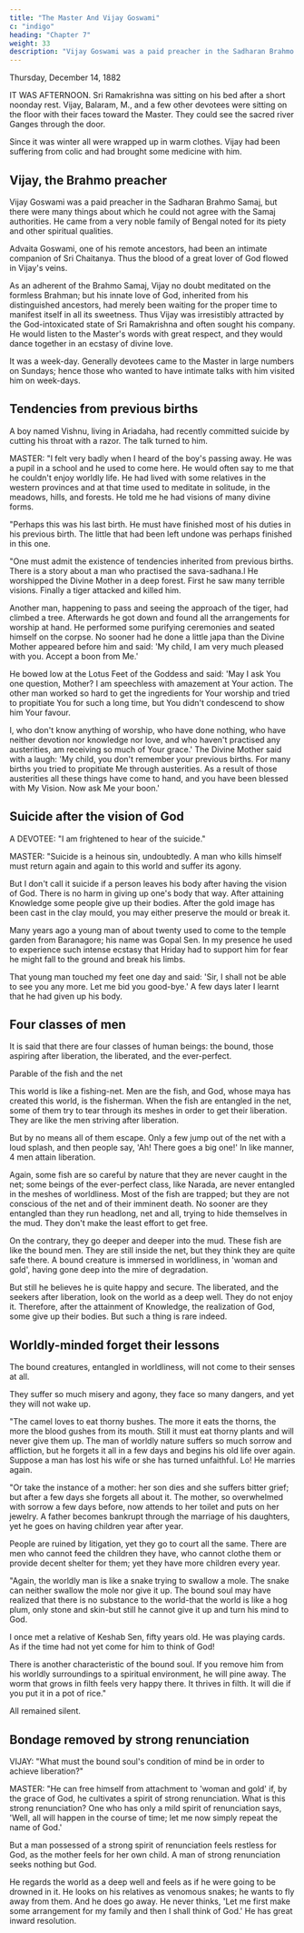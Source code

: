 ```yaml
---
title: "The Master And Vijay Goswami"
c: "indigo"
heading: "Chapter 7"
weight: 33
description: "Vijay Goswami was a paid preacher in the Sadharan Brahmo Samaj"
---
```




Thursday, December 14, 1882

IT WAS AFTERNOON. Sri Ramakrishna was sitting on his bed after a short noonday rest. Vijay, Balaram, M., and a few other devotees were sitting on the floor with their faces toward the Master. They could see the sacred river Ganges through the door.


Since it was winter all were wrapped up in warm clothes. Vijay had been suffering from
colic and had brought some medicine with him.

## Vijay, the Brahmo preacher

Vijay Goswami was a paid preacher in the Sadharan Brahmo Samaj, but there were many things about which he could not agree with the Samaj authorities. He came from a very noble family of Bengal noted for its piety and other spiritual qualities. 

Advaita Goswami, one of his remote ancestors, had been an intimate companion of Sri Chaitanya. Thus the
blood of a great lover of God flowed in Vijay's veins. 

As an adherent of the Brahmo Samaj, Vijay no doubt meditated on the formless Brahman; but his innate love of God, inherited from his distinguished ancestors, had merely been waiting for the proper time to manifest itself in all its sweetness. Thus Vijay was irresistibly attracted by the God-intoxicated state of Sri Ramakrishna and often sought his company. He would listen to the Master's words with great respect, and they would dance together in an ecstasy of divine love.

It was a week-day. Generally devotees came to the Master in large numbers on Sundays; hence those who wanted to have intimate talks with him visited him on week-days.


## Tendencies from previous births

A boy named Vishnu, living in Ariadaha, had recently committed suicide by cutting his throat with a razor. The talk turned to him.

MASTER: "I felt very badly when I heard of the boy's passing away. He was a pupil in a school and he used to come here. He would often say to me that he couldn't enjoy worldly life. He had lived with some relatives in the western provinces and at that time used to meditate in solitude, in the meadows, hills, and forests. He told me he had
visions of many divine forms.

"Perhaps this was his last birth. He must have finished most of his duties in his previous birth. The little that had been left undone was perhaps finished in this one. 

"One must admit the existence of tendencies inherited from previous births. There is a story about a man who practised the sava-sadhana.l He worshipped the Divine Mother in a deep forest. First he saw many terrible visions. Finally a tiger attacked and killed him.

Another man, happening to pass and seeing the approach of the tiger, had climbed a tree. Afterwards he got down and found all the arrangements for worship at hand. He performed some purifying ceremonies and seated himself on the corpse. No sooner had
he done a little japa than the Divine Mother appeared before him and said: 'My child, I am very much pleased with you. Accept a boon from Me.' 

He bowed low at the Lotus Feet of the Goddess and said: 'May I ask You one question, Mother? I am speechless
with amazement at Your action. The other man worked so hard to get the ingredients for Your worship and tried to propitiate You for such a long time, but You didn't condescend to show him Your favour.

I, who don't know anything of worship, who have done nothing, who have neither devotion nor knowledge nor love, and who haven't practised any austerities, am receiving so much of Your grace.' The Divine Mother said with a laugh: 'My child, you don't remember your previous births. For many births you tried to propitiate Me through austerities. As a result of those austerities all these things have come to hand, and you have been blessed with My Vision. Now ask Me your boon.'

## Suicide after the vision of God

A DEVOTEE: "I am frightened to hear of the suicide."

MASTER: "Suicide is a heinous sin, undoubtedly. A man who kills himself must return again and again to this world and suffer its agony.

But I don't call it suicide if a person leaves his body after having the vision of God. There is no harm in giving up one's body that way. After attaining Knowledge some people give up their bodies. After the gold image has been cast in the clay mould, you may either preserve the mould or break it.

Many years ago a young man of about twenty used to come to the temple garden from Baranagore; his name was Gopal Sen. In my presence he used to experience such intense ecstasy that Hriday had to support him for fear he might fall to the ground and break his limbs. 

That young man touched my feet one day and said: 'Sir, I shall not be able to see you any more. Let me bid you good-bye.' A few days later I learnt that he had given up his body.

## Four classes of men

It is said that there are four classes of human beings: the bound, those aspiring after liberation, the liberated, and the ever-perfect. 

Parable of the fish and the net

This world is like a fishing-net. Men are the fish, and God, whose maya has created this world, is the fisherman. When the fish are entangled in the net, some of them try to tear through its meshes in order to get their liberation. They are like the men striving after liberation. 

But by no means all of them escape. Only a few jump out of the net with a loud splash, and then people say, 'Ah! There goes a big one!' In like manner, 4 men attain liberation.

Again, some fish are so careful by nature that they are never caught in the net; some beings of the ever-perfect class, like Narada, are never entangled in the meshes of worldliness. Most of the fish are trapped; but they are
not conscious of the net and of their imminent death. No sooner are they entangled
than they run headlong, net and all, trying to hide themselves in the mud. They don't
make the least effort to get free.

On the contrary, they go deeper and deeper into the mud. These fish are like the bound men. They are still inside the net, but they think they are quite safe there. A bound creature is immersed in worldliness, in 'woman and gold', having gone deep into the mire of degradation. 

But still he believes he is quite happy and secure. The liberated, and the seekers after liberation, look on the world as a deep well. They do not enjoy it. Therefore, after the attainment of Knowledge, the
realization of God, some give up their bodies. But such a thing is rare indeed.

## Worldly-minded forget their lessons

The bound creatures, entangled in worldliness, will not come to their senses at all.

They suffer so much misery and agony, they face so many dangers, and yet they will not wake up.

"The camel loves to eat thorny bushes. The more it eats the thorns, the more the blood gushes from its mouth. Still it must eat thorny plants and will never give them up. The man of worldly nature suffers so much sorrow and affliction, but he forgets it all in a few days and begins his old life over again. Suppose a man has lost his wife or she has
turned unfaithful. Lo! He marries again.

"Or take the instance of a mother: her son dies and she suffers bitter grief; but after a few days she forgets all about it. The mother, so overwhelmed with sorrow a few days before, now attends to her toilet and puts on her jewelry. A father becomes bankrupt through the marriage of his daughters, yet he goes on having children year after year.

People are ruined by litigation, yet they go to court all the same. There are men who cannot feed the children they have, who cannot clothe them or provide decent shelter for them; yet they have more children every year.

"Again, the worldly man is like a snake trying to swallow a mole. The snake can neither swallow the mole nor give it up. The bound soul may have realized that there is no substance to the world-that the world is like a hog plum, only stone and skin-but still he cannot give it up and turn his mind to God.

I once met a relative of Keshab Sen, fifty years old. He was playing cards. As if the time had not yet come for him to think of God!

There is another characteristic of the bound soul. If you remove him from his worldly surroundings to a spiritual environment, he will pine away. The worm that grows in filth feels very happy there. It thrives in filth. It will die if you put it in a pot of rice."

All remained silent.

## Bondage removed by strong renunciation

VIJAY: "What must the bound soul's condition of mind be in order to achieve liberation?"

MASTER: "He can free himself from attachment to 'woman and gold' if, by the grace of God, he cultivates a spirit of strong renunciation. What is this strong renunciation? One who has only a mild spirit of renunciation says, 'Well, all will happen in the course of time; let me now simply repeat the name of God.' 

But a man possessed of a strong spirit of renunciation feels restless for God, as the mother feels for her own child. A man of
strong renunciation seeks nothing but God.

He regards the world as a deep well and feels as if he were going to be drowned in it. He looks on his relatives as venomous
snakes; he wants to fly away from them. And he does go away. He never thinks, 'Let
me first make some arrangement for my family and then I shall think of God.' He has
great inward resolution.

